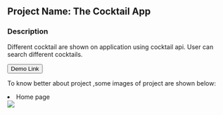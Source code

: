 ## Project Name: The Cocktail App

### Description
Different cocktail are shown on application using cocktail api.
User can search different cocktails.

<a href = "https://gunjan6788.github.io/The-Cocktail/">
  <button style = "background:red,padding:5px">Demo Link</button>
</a>


To know better about project ,some images of project are shown below:

<li>Home page</li>
<img src="/public/img1.png"/>
